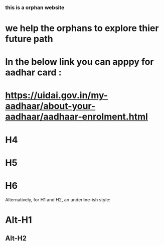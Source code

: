 ### this is a orphan website 
# we help the orphans to explore thier future path 
# In the below link you can apppy for aadhar card : 
 # https://uidai.gov.in/my-aadhaar/about-your-aadhaar/aadhaar-enrolment.html
# H4
# H5
# H6

Alternatively, for H1 and H2, an underline-ish style:

Alt-H1
======

Alt-H2
------
